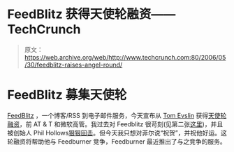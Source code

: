 # FeedBlitz 获得天使轮融资——TechCrunch

> 原文：<https://web.archive.org/web/http://www.techcrunch.com:80/2006/05/30/feedblitz-raises-angel-round/>

# FeedBlitz 募集天使轮

 [](https://web.archive.org/web/20220626090738/http://www.feedblitz.com/) [FeedBlitz](https://web.archive.org/web/20220626090738/http://www.feedblitz.com/) ，一个博客/RSS 到电子邮件服务，今天宣布从 [Tom Evslin](https://web.archive.org/web/20220626090738/http://blog.tomevslin.com/2006/05/feedblitz.html) 获得[天使轮融资](https://web.archive.org/web/20220626090738/http://www.feedblitz.com/news.htm)，前 AT & T 和微软高管。我过去对 Feedblitz 很苛刻(见第二张[这里](https://web.archive.org/web/20220626090738/http://www.beta.techcrunch.com/2005/11/21/companies-id-like-to-profile-but-dont-exist/))，并且被创始人 Phil Hollows[狠狠回击](https://web.archive.org/web/20220626090738/http://www.beta.techcrunch.com/2005/11/21/companies-id-like-to-profile-but-dont-exist/#comment-3824)。但今天我只想对菲尔说“祝贺”，并祝他好运。这轮融资将帮助他与 Feedburner 竞争，Feedburner 最近推出了与之竞争的服务。